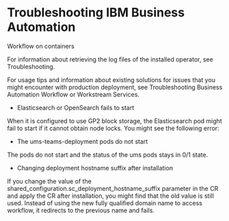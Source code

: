 # Troubleshooting IBM Business Automation
Workflow on containers

For information about retrieving the log files of the installed operator, see Troubleshooting.

For usage tips and information about existing solutions for issues that you might encounter with
production deployment, see Troubleshooting Business Automation Workflow or Workstream
Services.

- Elasticsearch or OpenSearch fails to start

When it is configured to use GP2 block storage, the Elasticsearch pod might fail to start if it cannot obtain node locks. You might see the following error:
- The ums-teams-deployment pods do not start

The pods do not start and the status of the ums pods stays in 0/1 state.
- Changing deployment hostname suffix after installation

If you change the value of the shared\_configuration.sc\_deployment\_hostname\_suffix parameter in the CR and apply the CR after installation, you might find that the old value is still used. Instead of using the new fully qualified domain name to access workflow, it redirects to the previous name and fails.